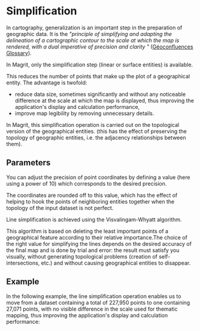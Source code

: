 # Simplification

In cartography, generalization is an important step in the preparation of geographic data.
It is the *"principle of simplifying and adapting the delineation of a cartographic contour to the scale at which the map is rendered, with a dual imperative of precision and clarity "* ([Géoconfluences Glossary](https://geoconfluences.ens-lyon.fr/glossaire/generalisation-carto)).

In Magrit, only the simplification step (linear or surface entities) is available.

This reduces the number of points that make up the plot of a geographical entity. The advantage is twofold:

- reduce data size, sometimes significantly and without any noticeable difference at the scale at which the map is displayed, thus improving the application's display and calculation performance,
- improve map legibility by removing unnecessary details.

In Magrit, this simplification operation is carried out on the topological version of the geographical entities.
(this has the effect of preserving the topology of geographic entities, i.e. the adjacency relationships between them).

## Parameters

You can adjust the precision of point coordinates by defining a value (here using a power of 10)
which corresponds to the desired precision.

The coordinates are rounded off to this value, which has the effect of helping to hook the points of neighboring entities together when the topology of the input dataset is not perfect.

Line simplification is achieved using the Visvalingam-Whyatt algorithm.

This algorithm is based on deleting the least important points of a geographical
feature according to their relative importance.The choice of the right value for simplifying
the lines depends on the desired accuracy of the final map and is done by trial and error: the result must satisfy you visually, without generating topological problems
(creation of self-intersections, etc.) and without causing geographical entities to disappear.

## Example

In the following example, the line simplification operation enables us to move from a dataset containing a total of 227,950 points to one containing 27,071 points, with no visible difference in the scale used for thematic mapping, thus improving the application's display and calculation performance:

<ZoomImg
    src="/simplification-senegal-departements.png"
    alt="Simplification of a dataset (Senegal departments)"
    caption="Simplification of a dataset (Senegal departments)"
/>
